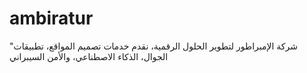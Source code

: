 # ambiratur
"شركة الإمبراطور لتطوير الحلول الرقمية، نقدم خدمات تصميم المواقع، تطبيقات الجوال، الذكاء الاصطناعي، والأمن السيبراني
